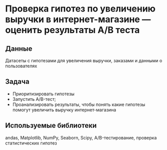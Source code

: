 # Проверка гипотез по увеличению выручки в интернет-магазине — оценить результаты A/B теста
## Данные
Датасеты с гипотезами для увеличения выручки, заказами и данными о пользователях
## Задача
 - Приоритизировать гипотезы
 - Запустить A/B-тест;
 - Проанализировать результаты, чтобы понять какие гипотезы помогут увеличить выручку интернет-магазина
 ## Используемые библиотеки
 andas, Matplotlib, NumPy, Seaborn, Scipy, A/B-тестирование, проверка статистических гипотез
